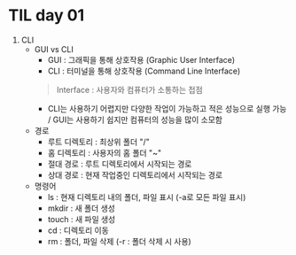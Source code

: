 # TIL day 01
1. CLI
    - GUI vs CLI
        - GUI : 그래픽을 통해 상호작용 (Graphic User Interface)
        - CLI : 터미널을 통해 상호작용 (Command Line Interface)
        > Interface : 사용자와 컴퓨터가 소통하는 접점
        - CLI는 사용하기 어렵지만 다양한 작업이 가능하고 적은 성능으로 실행 가능 / GUI는 사용하기 쉽지만 컴퓨터의 성능을 많이 소모함
    - 경로
        - 루트 디렉토리 : 최상위 폴더 "/"
        - 홈 디렉토리 : 사용자의 홈 폴더 "~"
        - 절대 경로 : 루트 디렉토리에서 시작되는 경로
        - 상대 경로 : 현재 작업중인 디렉토리에서 시작되는 경로
    - 명령어
        - ls : 현재 디렉토리 내의 폴더, 파일 표시 (-a로 모든 파일 표시)
        - mkdir : 새 폴더 생성
        - touch : 새 파일 생성
        - cd : 디렉토리 이동
        - rm : 폴더, 파일 삭제
        (-r : 폴더 삭제 시 사용)
        

